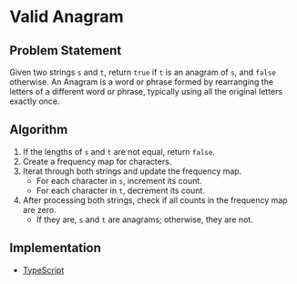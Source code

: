 # Valid Anagram

## Problem Statement
Given two strings `s` and `t`, return `true` if `t` is an anagram of `s`, and `false` otherwise.
An Anagram is a word or phrase formed by rearranging the letters of a different word or phrase, typically using all the original letters exactly once.

## Algorithm
1. If the lengths of `s` and `t` are not equal, return `false`.
2. Create a frequency map for characters.
3. Iterat through both strings and update the frequency map.
    - For each character in `s`, increment its count.
    - For each character in `t`, decrement its count.
4. After processing both strings, check if all counts in the frequency map are zero.
    - If they are, `s` and `t` are anagrams; otherwise, they are not.

## Implementation
- [TypeScript](./ts)